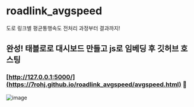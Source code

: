 # roadlink_avgspeed
도로 링크별 평균통행속도 전처리 과정부터 결과까지!

## 완성! 태블로로 대시보드 만들고 js로 임베딩 후 깃허브 호스팅
### [http://127.0.0.1:5000/](https://7rohj.github.io/roadlink_avgspeed/avgspeed.html) 🐳

![image](https://user-images.githubusercontent.com/99319638/214515157-8cf8779a-183e-4bc7-9715-8fe5710157b2.png)

